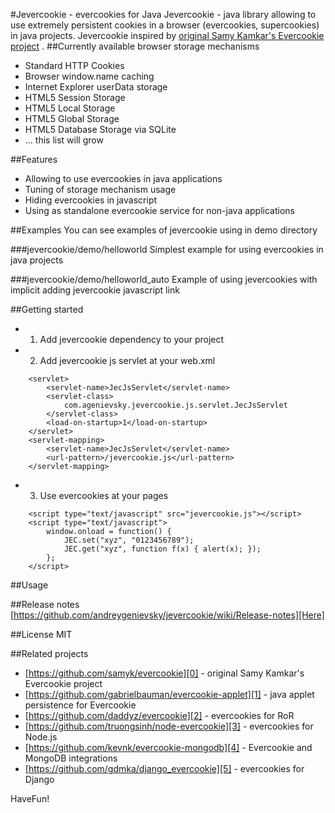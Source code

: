 #Jevercookie - evercookies for Java
Jevercookie - java library allowing to use extremely persistent cookies in a browser (evercookies, supercookies) in java projects.
Jevercookie inspired by [original Samy Kamkar's Evercookie project][0] .
##Currently available browser storage mechanisms
- Standard HTTP Cookies
- Browser window.name caching
- Internet Explorer userData storage
- HTML5 Session Storage
- HTML5 Local Storage
- HTML5 Global Storage
- HTML5 Database Storage via SQLite
- ... this list will grow

##Features
- Allowing to use evercookies in java applications
- Tuning of storage mechanism usage
- Hiding evercookies in javascript
- Using as standalone evercookie service for non-java applications

##Examples
You can see examples of jevercookie using in demo directory

###jevercookie/demo/helloworld
Simplest example for using evercookies in java projects

###jevercookie/demo/helloworld_auto
Example of using jevercookies with implicit adding jevercookie javascript link

##Getting started

- 1. Add jevercookie dependency to your project
- 2. Add jevercookie js servlet at your web.xml
```
    <servlet>
        <servlet-name>JecJsServlet</servlet-name>
        <servlet-class>
            com.agenievsky.jevercookie.js.servlet.JecJsServlet
        </servlet-class>
        <load-on-startup>1</load-on-startup>
    </servlet>
    <servlet-mapping>
        <servlet-name>JecJsServlet</servlet-name>
        <url-pattern>/jevercookie.js</url-pattern>
    </servlet-mapping>
```
- 3. Use evercookies at your pages
```
 	<script type="text/javascript" src="jevercookie.js"></script>
	<script type="text/javascript">
		window.onload = function() {
			JEC.set("xyz", "0123456789");
			JEC.get("xyz", function f(x) { alert(x); });
		};
	</script>
```

##Usage

##Release notes
[https://github.com/andreygenievsky/jevercookie/wiki/Release-notes][Here]

##License
MIT

##Related projects
- [https://github.com/samyk/evercookie][0] - original Samy Kamkar's Evercookie project
- [https://github.com/gabrielbauman/evercookie-applet][1] - java applet persistence for Evercookie
- [https://github.com/daddyz/evercookie][2] - evercookies for RoR
- [https://github.com/truongsinh/node-evercookie][3] - evercookies for Node.js
- [https://github.com/kevnk/evercookie-mongodb][4] - Evercookie and MongoDB integrations
- [https://github.com/gdmka/django_evercookie][5] - evercookies for Django

HaveFun!

[0]: https://github.com/samyk/evercookie
[1]: https://github.com/gabrielbauman/evercookie-applet
[2]: https://github.com/daddyz/evercookie
[3]: https://github.com/truongsinh/node-evercookie
[4]: https://github.com/kevnk/evercookie-mongodb
[5]: https://github.com/gdmka/django_evercookie
